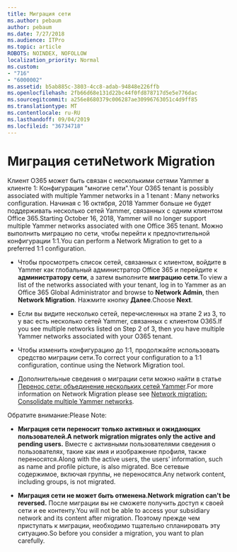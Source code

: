 ```yaml
---
title: Миграция сети
ms.author: pebaum
author: pebaum
ms.date: 7/27/2018
ms.audience: ITPro
ms.topic: article
ROBOTS: NOINDEX, NOFOLLOW
localization_priority: Normal
ms.custom:
- "716"
- "6000002"
ms.assetid: b5ab885c-3803-4cc8-adab-94848e226ffb
ms.openlocfilehash: 2fb66d68e131d22bc44f0fd878717d5e5e776dac
ms.sourcegitcommit: a256e8680379c006287ae30996763051c4d9ff85
ms.translationtype: MT
ms.contentlocale: ru-RU
ms.lasthandoff: 09/04/2019
ms.locfileid: "36734718"
---
```

# <a name="network-migration"></a><span data-ttu-id="c1c74-102">Миграция сети</span><span class="sxs-lookup"><span data-stu-id="c1c74-102">Network Migration</span></span>

<span data-ttu-id="c1c74-103">Клиент O365 может быть связан с несколькими сетями Yammer в клиенте 1: Конфигурация "многие сети".</span><span class="sxs-lookup"><span data-stu-id="c1c74-103">Your O365 tenant is possibly associated with multiple Yammer networks in a 1 tenant : Many networks configuration.</span></span> <span data-ttu-id="c1c74-104">Начиная с 16 октября, 2018 Yammer больше не будет поддерживать несколько сетей Yammer, связанных с одним клиентом Office 365.</span><span class="sxs-lookup"><span data-stu-id="c1c74-104">Starting October 16, 2018, Yammer will no longer support multiple Yammer networks associated with one Office 365 tenant.</span></span> <span data-ttu-id="c1c74-105">Можно выполнить миграцию по сети, чтобы перейти к предпочтительной конфигурации 1:1.</span><span class="sxs-lookup"><span data-stu-id="c1c74-105">You can perform a Network Migration to get to a preferred 1:1 configuration.</span></span>
  
- <span data-ttu-id="c1c74-106">Чтобы просмотреть список сетей, связанных с клиентом, войдите в Yammer как глобальный администратор Office 365 и перейдите к **администратору сети**, а затем выполните **миграцию сети**.</span><span class="sxs-lookup"><span data-stu-id="c1c74-106">To view a list of the networks associated with your tenant, log in to Yammer as an Office 365 Global Administrator and browse to **Network Admin**, then **Network Migration**.</span></span> <span data-ttu-id="c1c74-107">Нажмите кнопку **Далее**.</span><span class="sxs-lookup"><span data-stu-id="c1c74-107">Choose **Next**.</span></span>

- <span data-ttu-id="c1c74-108">Если вы видите несколько сетей, перечисленных на этапе 2 из 3, то у вас есть несколько сетей Yammer, связанных с клиентом O365.</span><span class="sxs-lookup"><span data-stu-id="c1c74-108">If you see multiple networks listed on Step 2 of 3, then you have multiple Yammer networks associated with your O365 tenant.</span></span>

- <span data-ttu-id="c1c74-109">Чтобы изменить конфигурацию до 1:1, продолжайте использовать средство миграции сети.</span><span class="sxs-lookup"><span data-stu-id="c1c74-109">To correct your configuration to a 1:1 configuration, continue using the Network Migration tool.</span></span>

- <span data-ttu-id="c1c74-110">Дополнительные сведения о миграции сети можно найти в статье [Перенос сети: объединение нескольких сетей Yammer](https://docs.microsoft.com/yammer/configure-your-yammer-network/consolidate-multiple-yammer-networks).</span><span class="sxs-lookup"><span data-stu-id="c1c74-110">For more information on Network Migration please see [Network migration: Consolidate multiple Yammer networks](https://docs.microsoft.com/yammer/configure-your-yammer-network/consolidate-multiple-yammer-networks).</span></span>

<span data-ttu-id="c1c74-111">Обратите внимание:</span><span class="sxs-lookup"><span data-stu-id="c1c74-111">Please Note:</span></span>
  
- <span data-ttu-id="c1c74-112">**Миграция сети переносит только активных и ожидающих пользователей.**</span><span class="sxs-lookup"><span data-stu-id="c1c74-112">**A network migration migrates only the active and pending users.**</span></span> <span data-ttu-id="c1c74-113">Вместе с активными пользователями сведения о пользователях, такие как имя и изображение профиля, также переносятся.</span><span class="sxs-lookup"><span data-stu-id="c1c74-113">Along with the active users, the users' information, such as name and profile picture, is also migrated.</span></span> <span data-ttu-id="c1c74-114">Все сетевые содержимое, включая группы, не переносятся.</span><span class="sxs-lookup"><span data-stu-id="c1c74-114">Any network content, including groups, is not migrated.</span></span>

- <span data-ttu-id="c1c74-115">**Миграция сети не может быть отменена.**</span><span class="sxs-lookup"><span data-stu-id="c1c74-115">**Network migration can't be reversed.**</span></span> <span data-ttu-id="c1c74-116">После миграции вы не сможете получить доступ к своей сети и ее контенту.</span><span class="sxs-lookup"><span data-stu-id="c1c74-116">You will not be able to access your subsidiary network and its content after migration.</span></span> <span data-ttu-id="c1c74-117">Поэтому прежде чем приступать к миграции, необходимо тщательно спланировать эту ситуацию.</span><span class="sxs-lookup"><span data-stu-id="c1c74-117">So before you consider a migration, you want to plan carefully.</span></span>
